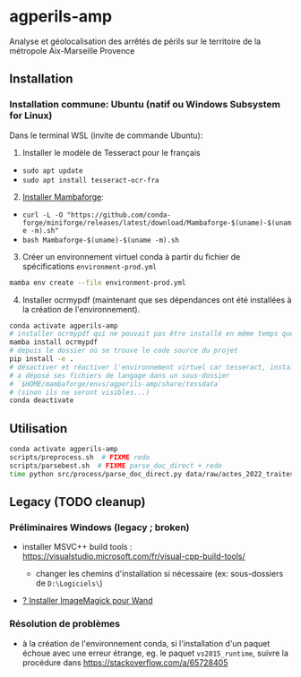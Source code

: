 # agperils-amp

Analyse et géolocalisation des arrêtés de périls sur le territoire de la métropole Aix-Marseille Provence

## Installation

### Installation commune: Ubuntu (natif ou Windows Subsystem for Linux)

Dans le terminal WSL (invite de commande Ubuntu):
1. Installer le modèle de Tesseract pour le français
  * `sudo apt update`
  * `sudo apt install tesseract-ocr-fra`
2. [Installer Mambaforge](https://github.com/conda-forge/miniforge#mambaforge):
  * `curl -L -O "https://github.com/conda-forge/miniforge/releases/latest/download/Mambaforge-$(uname)-$(uname -m).sh"`
  * `bash Mambaforge-$(uname)-$(uname -m).sh`
3. Créer un environnement virtuel conda à partir du fichier de spécifications `environment-prod.yml`
```sh
mamba env create --file environment-prod.yml
```
4. Installer ocrmypdf (maintenant que ses dépendances ont été installées à la
création de l'environnement).
```sh
conda activate agperils-amp
# installer ocrmypdf qui ne pouvait pas être installé en même temps que ses dépendances...
mamba install ocrmypdf
# depuis le dossier où se trouve le code source du projet
pip install -e .
# désactiver et réactiver l'environnement virtuel car tesseract, installé par ocrmypdf,
# a déposé ses fichiers de langage dans un sous-dossier
# `$HOME/mambaforge/envs/agperils-amp/share/tessdata`
# (sinon ils ne seront visibles...)
conda deactivate
```

## Utilisation

```sh
conda activate agperils-amp
scripts/preprocess.sh  # FIXME redo
scripts/parsebest.sh  # FIXME parse_doc_direct + redo
time python src/process/parse_doc_direct.py data/raw/actes_2022_traites data/interim/txt_nat data/interim/txt_ocr data/processed/actes_2022_traites_ntxt_otxt --redo
```

## Legacy (TODO cleanup)

### Préliminaires Windows (legacy ; broken)

* installer MSVC++ build tools : <https://visualstudio.microsoft.com/fr/visual-cpp-build-tools/>
  * changer les chemins d'installation si nécessaire (ex: sous-dossiers de `D:\Logiciels\`)

* [? Installer ImageMagick pour Wand](https://docs.wand-py.org/en/0.6.2/guide/install.html#install-imagemagick-on-windows)

### Résolution de problèmes

* à la création de l'environnement conda, si l'installation d'un paquet échoue avec une erreur étrange, eg. le paquet `vs2015_runtime`, suivre la procédure dans <https://stackoverflow.com/a/65728405>
